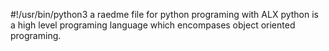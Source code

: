 #!/usr/bin/python3
a raedme file for python programing with ALX
python is a high level programing language which encompases  object oriented programing.
